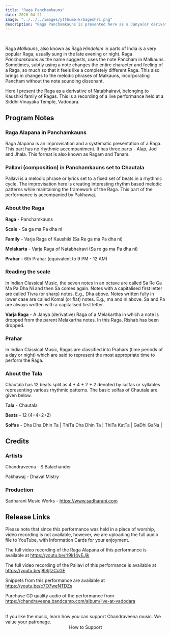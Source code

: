 ```yaml
---
title: "Raga Panchamkauns"
date: 2020-04-21
image: "../../../images/ytthumb-krbageshri.png"
description: "Raga Panchamkauns is presented here as a Janya(or derivative) of Natabhairavi / Kaushiki family of Ragas. Here, I perform a detailed Alap in three sections followed by a composition Chautala (12 beats)"
---
```


<you-tube videoid="1mNaHShZhg4"></you-tube>
<br>

Raga *Malkauns*, also known as Raga *Hindolam* in parts of India is a very popular Raga, usually sung in the late evening or night. Raga *Panchamkauns* as the name suggests, uses the note Pancham in Malkauns. Sometimes, subtly using a note changes the entire character and feeling of a Raga, so much so that it feels like a completely different Raga. This also brings in changes to the melodic phrases of Malkauns, incorporating Pancham without the note sounding dissonant. 

Here I present the Raga as a derivative of Natabhairavi, belonging to Kaushiki family of Ragas. This is a recording of a live performance held at a Siddhi Vinayaka Temple, Vadodara.

## Program Notes

### Raga Alapana in Panchamkauns
Raga Alapana is an improvisation and a systematic presentation of a Raga. This part has no rhythmic accompaniment. It has three parts - Alap, Jod and Jhala. This format is also known as Ragam and Tanam.

### Pallavi (composition) in Panchamkauns set to Chautala
Pallavi is a melodic phrase or lyrics set to a fixed set of beats in a rhythmic cycle. The improvisation here is creating interesting rhythm based melodic patterns while maintaining the framework of the Raga. This part of the performance is accompanied by Pakhawaj.

### About the Raga

**Raga** - Panchamkauns

**Scale** - Sa ga ma Pa dha ni

**Family** - Varja Raga of Kaushiki (Sa Re ga ma Pa dha ni)

**Melakarta** - Varja Raga of Natabhairavi (Sa re ga ma Pa dha ni)

**Prahar** - 6th Prahar (equivalent to 9 PM - 12 AM)

### Reading the scale
In Indian Classical Music, the seven notes in an octave are called Sa Re Ga Ma Pa Dha Ni and then Sa comes again. Notes with a capitalised first letter are called Tivra (or sharp) notes. E.g., Dha above. Notes written fully in lower case are called Komal (or flat) notes. E.g., ma and ni above. Sa and Pa are always written with a capitalised first letter.

**Varja Raga** - A Janya (derivative) Raga of a Melakartha in which  a note is dropped from the parent  Melakartha notes. In this Raga, Rishab has been dropped.

### Prahar
In Indian Classical Music, Ragas are classified into Prahars (time periods of a day or night) which are said to represent the most appropriate time to perform the Raga.

### About the Tala

Chautala has 12 beats split as 4 + 4 + 2 + 2 denoted by solfas or syllables representing various rhythmic patterns. The basic solfas of Chautala are given below.

**Tala** - Chautala

**Beats** - 12 (4+4+2+2)

**Solfas** - Dha Dha Dhin Ta | ThiTa Dha Dhin Ta | ThiTa KatTa | GaDhi GaNa |


## Credits
### Artists
Chandraveena - S Balachander

Pakhawaj - Dhaval Mistry

### Production
Sadharani Music Works - https://www.sadharani.com

## Release Links

Please note that since this performance was held in a place of worship, video recording is not available, however, we are uploading the full audio file to YouTube, with Information Cards for your enjoyment.

The full video recording of the Raga Alapana of this performance is available at https://youtu.be/rl9k14yEJjk

The full video recording of the Pallavi of this performance is available at https://youtu.be/j8lSjfzCcGE

Snippets from this performance are available at https://youtu.be/c7O7weNTDZs

Purchase CD quality audio of the performance from https://chandraveena.bandcamp.com/album/live-at-vadodara

<br>

<notice-box>
If you like the music, learn how you can support Chandraveena music. We value your patronage.
<div style="text-align:center">
<my-button to="/support/">How to Support</my-button>
</div>
</notice-box>
